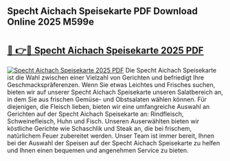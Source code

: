 ## Specht Aichach Speisekarte PDF Download Online 2025 M599e

# <h2><a href="http://gc84l0.nevu.top/?p=Specht+Aichach+Speisekarte">🔗 👉🔴 Specht Aichach Speisekarte 2025 PDF</a></h2>

[![Specht Aichach Speisekarte 2025 PDF](https://i.imgur.com/dBaPXMq.png)](http://gc84l0.nevu.top/?p=Specht+Aichach+Speisekarte)
Die Specht Aichach Speisekarte ist die Wahl zwischen einer Vielzahl von Gerichten und befriedigt Ihre Geschmackspräferenzen. Wenn Sie etwas Leichtes und Frisches suchen, bieten wir auf unserer Specht Aichach Speisekarte unseren Salatbereich an, in dem Sie aus frischen Gemüse- und Obstsalaten wählen können. Für diejenigen, die Fleisch lieben, bieten wir eine umfangreiche Auswahl an Gerichten auf der Specht Aichach Speisekarte an: Rindfleisch, Schweinefleisch, Huhn und Fisch. Unseren Auserwählten bieten wir köstliche Gerichte wie Schaschlik und Steak an, die bei frischem, natürlichem Feuer zubereitet werden. Unser Team ist immer bereit, Ihnen bei der Auswahl der Speisen auf der Specht Aichach Speisekarte zu helfen und Ihnen einen bequemen und angenehmen Service zu bieten.
